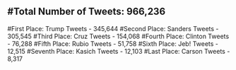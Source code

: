 #Total Number of Tweets: 966,236 
---
#First Place: Trump Tweets - 345,644
#Second Place: Sanders Tweets - 305,545
#Third Place: Cruz Tweets - 154,068
#Fourth Place: Clinton Tweets - 76,288
#Fifth Place: Rubio Tweets - 51,758
#Sixth Place: Jeb! Tweets - 12,515
#Seventh Place: Kasich Tweets - 12,103
#Last Place: Carson Tweets - 8,317
